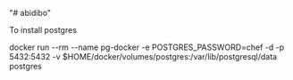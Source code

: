 "# abidibo" 

To install postgres

docker run --rm   --name pg-docker -e POSTGRES_PASSWORD=chef -d -p 5432:5432 -v $HOME/docker/volumes/postgres:/var/lib/postgresql/data  postgres